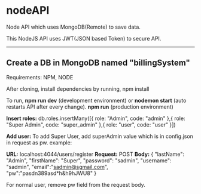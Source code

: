 # **nodeAPI**

Node API which uses MongoDB(Remote) to save data.

This NodeJS API uses JWT(JSON based Token) to secure API.

------------
**Create a DB in MongoDB named "billingSystem"**
------------

Requirements: NPM, NODE

After cloning, install dependencies by running, npm install

To run, 
**npm run dev** (development environment) or **nodemon start** (auto restarts API after every change). 
**npm run** (production environment)

**Insert roles:** 
db.roles.insertMany([{ role: "Admin", code: "admin" },{ role: "Super Admin", code: "super_admin" },{ role: "user", code: "user" }])

**Add user:** 
To add Super User, add superAdmin value which is in config.json in request as pw.
example:

**URL:** localhost:4044/users/register 
**Request:** POST 
**Body:** 
{ 
"lastName": "Admin", 
"firstName": "Super", 
"password": "sadmin", 
"username": "sadmin", 
"email":"sadmin@sgmail.com", 
"pw":"pasdn389asd*h&h9hJWU8"
}

For normal user, remove pw field from the request body.
